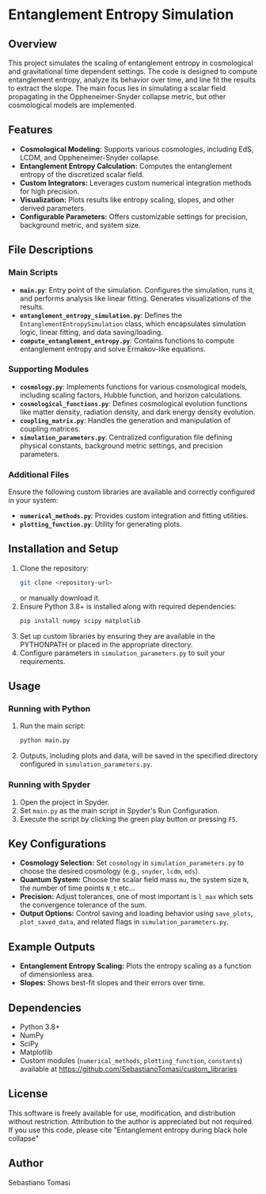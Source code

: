 # Entanglement Entropy Simulation

## Overview

This project simulates the scaling of entanglement entropy in cosmological and gravitational time dependent settings. The code is designed to compute entanglement entropy, analyze its behavior over time, and line fit the results to extract the slope. The main focus lies in simulating a scalar field propagating in the Oppheneimer-Snyder collapse metric, but other cosmological models are implemented.

## Features
- **Cosmological Modeling:** Supports various cosmologies, including EdS, LCDM, and Oppheneimer-Snyder collapse.
- **Entanglement Entropy Calculation:** Computes the entanglement entropy of the discretized scalar field.
- **Custom Integrators:** Leverages custom numerical integration methods for high precision.
- **Visualization:** Plots results like entropy scaling, slopes, and other derived parameters.
- **Configurable Parameters:** Offers customizable settings for precision, background metric, and system size.

## File Descriptions

### Main Scripts
- **`main.py`**: Entry point of the simulation. Configures the simulation, runs it, and performs analysis like linear fitting. Generates visualizations of the results.
- **`entanglement_entropy_simulation.py`**: Defines the `EntanglementEntropySimulation` class, which encapsulates simulation logic, linear fitting, and data saving/loading.
- **`compute_entanglement_entropy.py`**: Contains functions to compute entanglement entropy and solve Ermakov-like equations.

### Supporting Modules
- **`cosmology.py`**: Implements functions for various cosmological models, including scaling factors, Hubble function, and horizon calculations.
- **`cosmological_functions.py`**: Defines cosmological evolution functions like matter density, radiation density, and dark energy density evolution.
- **`coupling_matrix.py`**: Handles the generation and manipulation of coupling matrices.
- **`simulation_parameters.py`**: Centralized configuration file defining physical constants, background metric settings, and precision parameters.

### Additional Files
Ensure the following custom libraries are available and correctly configured in your system:
- **`numerical_methods.py`**: Provides custom integration and fitting utilities.
- **`plotting_function.py`**: Utility for generating plots.

## Installation and Setup
1. Clone the repository:
   ```bash
   git clone <repository-url>
   ```
   or manually download it.
2. Ensure Python 3.8+ is installed along with required dependencies:
   ```bash
   pip install numpy scipy matplotlib
   ```
3. Set up custom libraries by ensuring they are available in the PYTHONPATH or placed in the appropriate directory.
4. Configure parameters in `simulation_parameters.py` to suit your requirements.

## Usage
### Running with Python
1. Run the main script:
   ```bash
   python main.py
   ```
2. Outputs, including plots and data, will be saved in the specified directory configured in `simulation_parameters.py`.

### Running with Spyder
1. Open the project in Spyder.
2. Set `main.py` as the main script in Spyder's Run Configuration.
3. Execute the script by clicking the green play button or pressing `F5`.

## Key Configurations
- **Cosmology Selection:** Set `cosmology` in `simulation_parameters.py` to choose the desired cosmology (e.g., `snyder`, `lcdm`, `eds`).
- **Quantum System:** Choose the scalar field mass `mu`, the system size `N`,  the number of time points `N_t` etc... 
- **Precision:** Adjust tolerances, one of most important is `l_max` which sets the convergence tolerance of the sum.
- **Output Options:** Control saving and loading behavior using `save_plots`, `plot_saved_data`, and related flags in `simulation_parameters.py`.

## Example Outputs
- **Entanglement Entropy Scaling:** Plots the entropy scaling as a function of dimensionless area.
- **Slopes:** Shows best-fit slopes and their errors over time.

## Dependencies
- Python 3.8+
- NumPy
- SciPy
- Matplotlib
- Custom modules (`numerical_methods`, `plotting_function`, `constants`) available at https://github.com/SebastianoTomasi/custom_libraries

## License
This software is freely available for use, modification, and distribution without restriction.
 Attribution to the author is appreciated but not required. If you use this code,
please cite "Entanglement entropy during black hole collapse"  

## Author
Sebastiano Tomasi

